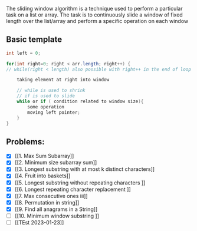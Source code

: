 The sliding window algorithm is a technique used to perform a particular task on a list or array. The task is to continuously slide a window of fixed length over the list/array and perform a specific operation on each window


## Basic template 
```java
int left = 0;

for(int right=0; right < arr.length; right++) {
// while(right < length) also possible with right++ in the end of loop

	taking element at right into window

	// while is used to shrink
	// if is used to slide
	while or if ( condition related to window size){
		some operation
		moving left pointer;
	}
}

```

## Problems: 

- [x] [[1. Max Sum Subarray]]
- [x] [[2. Minimum size subarray sum]]
- [x] [[3. Longest substring with at most k distinct characters]]
- [x] [[4. Fruit into baskets]]
- [x] [[5. Longest substring without repeating characters ]]
- [x] [[6. Longest repeating character replacement ]]
- [x] [[7. Max consecutive ones iii]]
- [x] [[8. Permutation in string]]
- [x] [[9. Find all anagrams in a String]]
- [ ] [[10. Minimum window substring ]]
- [ ] [[TEst 2023-01-23]]